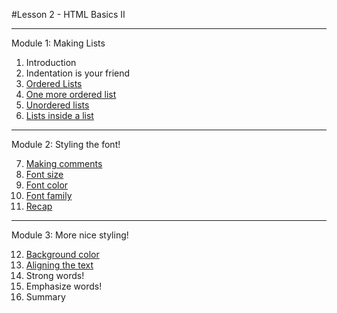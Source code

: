 #Lesson 2 - HTML Basics II

----------
Module 1: Making Lists

1. Introduction
2. Indentation is your friend
3. [Ordered Lists](Module1/ex3.html)
4. [One more ordered list](Module1/ex4.html)
5. [Unordered lists](Module1/ex5.html)
6. [Lists inside a list](Module1/ex6.html)

----------
Module 2: Styling the font!

7. [Making comments](Module2/ex7.html)
8. [Font size](Module2/ex8.html)
9. [Font color](Module2/ex9.html)
10. [Font family](Module2/ex10.html)
11. [Recap](Module2/ex11.html)

----------
Module 3: More nice styling!

12. [Background color](Module3/ex12.html)
13. [Aligning the text](Module3/ex13.html)
14. Strong words!
15. Emphasize words!
16. Summary
